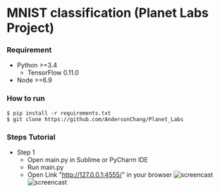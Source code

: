 # MNIST classification (Planet Labs Project) #

### Requirement ###

- Python >=3.4
  - TensorFlow 0.11.0
- Node >=6.9


### How to run ###

    $ pip install -r requirements.txt
    $ git clone https://github.com/AndersonChang/Planet_Labs
    

### Steps Tutorial ###

- Step 1  
	- Open main.py in Sublime or PyCharm IDE
	- Run main.py
	- Open Link "http://127.0.0.1:4555/" in your browser
	![screencast](https://github.com/AndersonChang/Planet_Labs/screenshot/step_1.jpg)
	![screencast](https://github.com/AndersonChang/Planet_Labs/screenshot/step_2.jpg)

